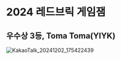 # 2024 레드브릭 게임잼
## 우수상 3등, Toma Toma(YIYK)
![KakaoTalk_20241202_175422439](https://github.com/user-attachments/assets/3b2edfac-0bdc-4522-b1b9-e99224ff1f33)
